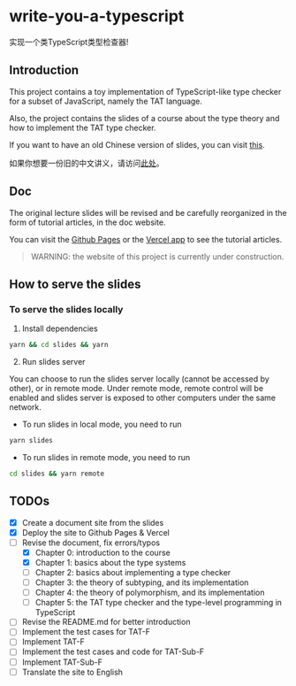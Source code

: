 # write-you-a-typescript 

实现一个类TypeScript类型检查器!

## Introduction

This project contains a toy implementation of TypeScript-like type checker for a subset of JavaScript, namely the TAT language.

Also, the project contains the slides of a course about the type theory and how to implement the TAT type checker.

If you want to have an old Chinese version of slides, you can visit [this](https://github.com/suica/write-you-a-typescript/blob/main/slides/%E7%B1%BB%E5%9E%8B%E7%B3%BB%E7%BB%9F%E5%85%A5%E9%97%A8.pdf).

如果你想要一份旧的中文讲义，请访问[此处](https://github.com/suica/write-you-a-typescript/blob/main/slides/%E7%B1%BB%E5%9E%8B%E7%B3%BB%E7%BB%9F%E5%85%A5%E9%97%A8.pdf)。

## Doc

The original lecture slides will be revised and be carefully reorganized in the form of tutorial articles, in the doc website.

You can visit the [Github Pages](https://suica.github.io/write-you-a-typescript/) or the [Vercel app](https://write-you-a-typescript.vercel.app/) to see the tutorial articles.

> WARNING: the website of this project is currently under construction.

## How to serve the slides

### To serve the slides locally

1. Install dependencies

```bash
yarn && cd slides && yarn
```

2. Run slides server

You can choose to run the slides server locally (cannot be accessed by other), or in remote mode. Under remote mode, remote control will be enabled and slides server is exposed to other computers under the same network.

- To run slides in local mode, you need to run
```bash
yarn slides
```

- To run slides in remote mode, you need to run

```bash
cd slides && yarn remote
```

## TODOs

- [x] Create a document site from the slides
- [x] Deploy the site to Github Pages & Vercel
- [ ] Revise the document, fix errors/typos
    - [x] Chapter 0: introduction to the course
    - [x] Chapter 1: basics about the type systems
    - [ ] Chapter 2: basics about implementing a type checker
    - [ ] Chapter 3: the theory of subtyping, and its implementation
    - [ ] Chapter 4: the theory of polymorphism, and its implementation
    - [ ] Chapter 5: the TAT type checker and the type-level programming in TypeScript
- [ ] Revise the README.md for better introduction
- [ ] Implement the test cases for TAT-F
- [ ] Implement TAT-F
- [ ] Implement the test cases and code for TAT-Sub-F
- [ ] Implement TAT-Sub-F
- [ ] Translate the site to English